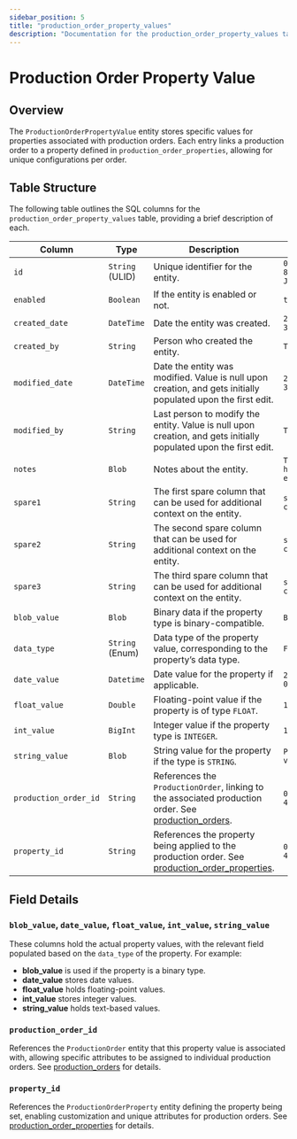 ```yaml
---
sidebar_position: 5
title: "production_order_property_values"
description: "Documentation for the production_order_property_values table, detailing columns and constraints in the database schema."
---
```


# Production Order Property Value

## Overview

The `ProductionOrderPropertyValue` entity stores specific values for properties associated with production orders.
Each entry links a production order to a property defined in `production_order_properties`, allowing for unique
configurations per order.

## Table Structure

The following table outlines the SQL columns for the `production_order_property_values` table, providing a brief description of
each.

| Column                | Type            | Description                                                                                                                                            | Example                             |
|-----------------------|-----------------|--------------------------------------------------------------------------------------------------------------------------------------------------------|-------------------------------------|
| `id`                  | `String` (ULID) | Unique identifier for the entity.                                                                                                                      | `01JAP8RJBN-8ZTPXSGY-J9GSDPE1`      |
| `enabled`             | `Boolean`       | If the entity is enabled or not.                                                                                                                       | `true`                              |
| `created_date`        | `DateTime`      | Date the entity was created.                                                                                                                           | `2024-12-31T19:48:44Z`              |
| `created_by`          | `String`        | Person who created the entity.                                                                                                                         | `TamakiMES`                         |
| `modified_date`       | `DateTime`      | Date the entity was modified. Value is null upon creation, and gets initially populated upon the first edit.                                           | `2024-12-31T19:48:44Z`              |
| `modified_by`         | `String`        | Last person to modify the entity. Value is null upon creation, and gets initially populated upon the first edit.                                       | `TamakiMES`                         |
| `notes`               | `Blob`          | Notes about the entity.                                                                                                                                | `This entity has these extra notes` |
| `spare1`              | `String`        | The first spare column that can be used for additional context on the entity.                                                                          | `some extra context 1`              |
| `spare2`              | `String`        | The second spare column that can be used for additional context on the entity.                                                                         | `some extra context 2`              |
| `spare3`              | `String`        | The third spare column that can be used for additional context on the entity.                                                                          | `some extra context 3`              |
| `blob_value`          | `Blob`          | Binary data if the property type is binary-compatible.                                                                                                 | `Binary data`                       |
| `data_type`           | `String` (Enum) | Data type of the property value, corresponding to the property’s data type.                                                                            | `FLOAT`                             |
| `date_value`          | `Datetime`      | Date value for the property if applicable.                                                                                                             | `2024-05-01 00:00:00`               |
| `float_value`         | `Double`        | Floating-point value if the property is of type `FLOAT`.                                                                                               | `10.5`                              |
| `int_value`           | `BigInt`        | Integer value if the property type is `INTEGER`.                                                                                                       | `100`                               |
| `string_value`        | `Blob`          | String value for the property if the type is `STRING`.                                                                                                 | `Property value text`               |
| `production_order_id` | `String`        | References the `ProductionOrder`, linking to the associated production order. See [production_orders](../production-order-model/production-order).     | `01FZ8P9BJN-4VYZUKE1`               |
| `property_id`         | `String`        | References the property being applied to the production order. See [production_order_properties](../production-order-model/production-order-property). | `01FZ8P9BJN-4VYZUKE1`               |

## Field Details

### `blob_value`, `date_value`, `float_value`, `int_value`, `string_value`

These columns hold the actual property values, with the relevant field populated based on the `data_type` of the
property. For example:

- **blob_value** is used if the property is a binary type.
- **date_value** stores date values.
- **float_value** holds floating-point values.
- **int_value** stores integer values.
- **string_value** holds text-based values.

### `production_order_id`

References the `ProductionOrder` entity that this property value is associated with, allowing specific attributes to be
assigned to individual production orders.
See [production_orders](../production-order-model/production-order) for details.

### `property_id`

References the `ProductionOrderProperty` entity defining the property being set, enabling customization and unique attributes
for production orders.
See [production_order_properties](../production-order-model/production-order-property) for details.

